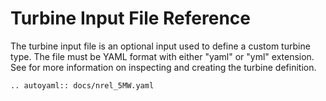 # Turbine Input File Reference

The turbine input file is an optional input used to define a custom turbine type.
The file must be YAML format with either "yaml" or "yml" extension. See 
for more information on inspecting and creating the turbine definition.

```{eval-rst}
.. autoyaml:: docs/nrel_5MW.yaml
```
